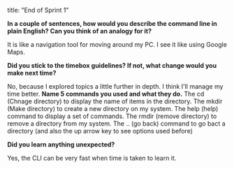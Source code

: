 title: "End of Sprint 1"

**In a couple of sentences, how would you describe the command line in plain English? Can you think of an analogy for it?**

It is like a navigation tool for moving around my PC. I see it like using Google Maps.

**Did you stick to the timebox guidelines? If not, what change would you make next time?**

No, because I explored topics a little further in depth. I think I'll manage my time better.
**Name 5 commands you used and what they do.**
The cd (Chnage directory) to display the name of items in the directory.
The mkdir (Make directory) to create a new directory on my system.
The help (help) command to display a set of commands.
The rmdir (remove directory) to remove a directory from my system.
The .. (go back) command to go bact a directory (and also the up arrow key to see options used before)

**Did you learn anything unexpected?**

Yes, the CLI can be very fast when time is taken to learn it.
